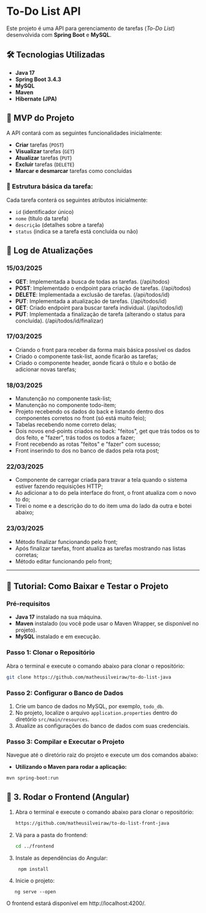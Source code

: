 # To-Do List API

Este projeto é uma API para gerenciamento de tarefas (*To-Do List*) desenvolvida com **Spring Boot** e **MySQL**.

## 🛠 Tecnologias Utilizadas

- **Java 17**
- **Spring Boot 3.4.3**
- **MySQL**
- **Maven**
- **Hibernate (JPA)**

## 🎯 MVP do Projeto

A API contará com as seguintes funcionalidades inicialmente:

- **Criar** tarefas (`POST`)
- **Visualizar** tarefas (`GET`)
- **Atualizar** tarefas (`PUT`)
- **Excluir** tarefas (`DELETE`)
- **Marcar e desmarcar** tarefas como concluídas

### 📌 Estrutura básica da tarefa:

Cada tarefa conterá os seguintes atributos inicialmente:

- `id` (identificador único)
- `nome` (título da tarefa)
- `descrição` (detalhes sobre a tarefa)
- `status` (indica se a tarefa está concluída ou não)

## 📜 Log de Atualizações

### 15/03/2025
- **GET**: Implementada a busca de todas as tarefas. (/api/todos)
- **POST**: Implementado o endpoint para criação de tarefas. (/api/todos)
- **DELETE**: Implementada a exclusão de tarefas. (/api/todos/id)
- **PUT**: Implementada a atualização de tarefas. (/api/todos/id)
- **GET**: Criado endpoint para buscar tarefa individual. (/api/todos/id)
- **PUT**: Implementada a finalização de tarefa (alterando o status para concluída). (/api/todos/id/finalizar)

### 17/03/2025
- Criando o front para receber da forma mais básica possível os dados
- Criado o componente task-list, aonde ficarão as tarefas;
- Criado o componente header, aonde ficará o título e o botão de adicionar novas tarefas;

### 18/03/2025
- Manutenção no componente task-list;
- Manutenção no componente todo-item;
- Projeto recebendo os dados do back e listando dentro dos componentes corretos no front (só está muito feio);
- Tabelas recebendo nome correto delas;
- Dois novos end-points criados no back: "feitos", get que trás todos os to dos feito, e "fazer", trás todos os todos a fazer;
- Front recebendo as rotas "feitos" e "fazer" com sucesso;
- Front inserindo to dos no banco de dados pela rota post;

### 22/03/2025

- Componente de carregar criada para travar a tela quando o sistema estiver fazendo requisições HTTP;
- Ao adicionar a to do pela interface do front, o front atualiza com o novo to do;
- Tirei o nome e a descrição do to do item uma do lado da outra e botei abaixo;

### 23/03/2025
- Método finalizar funcionando pelo front;
- Após finalizar tarefas, front atualiza as tarefas mostrando nas listas corretas;
- Método editar funcionando pelo front;
---

## 🚀 Tutorial: Como Baixar e Testar o Projeto

### Pré-requisitos

- **Java 17** instalado na sua máquina.
- **Maven** instalado (ou você pode usar o Maven Wrapper, se disponível no projeto).
- **MySQL** instalado e em execução.

### Passo 1: Clonar o Repositório

Abra o terminal e execute o comando abaixo para clonar o repositório:

```bash
git clone https://github.com/matheusilveiraw/to-do-list-java
```

### Passo 2: Configurar o Banco de Dados

1. Crie um banco de dados no MySQL, por exemplo, `todo_db`.
2. No projeto, localize o arquivo `application.properties` dentro do diretório `src/main/resources`.
3. Atualize as configurações do banco de dados com suas credenciais.
### Passo 3: Compilar e Executar o Projeto

Navegue até o diretório raiz do projeto e execute um dos comandos abaixo:

- **Utilizando o Maven para rodar a aplicação:**

```bash
mvn spring-boot:run
```

## 🎨 3. Rodar o Frontend (Angular)

1. Abra o terminal e execute o comando abaixo para clonar o repositório:

   ```sh
   https://github.com/matheusilveiraw/to-do-list-front-java
   
1. Vá para a pasta do frontend:
   ```sh
   cd ../frontend

2. Instale as dependências do Angular:
   ```
    npm install
   ```
   
3. Inicie o projeto:
 ```
    ng serve --open
 ```

O frontend estará disponível em http://localhost:4200/.

